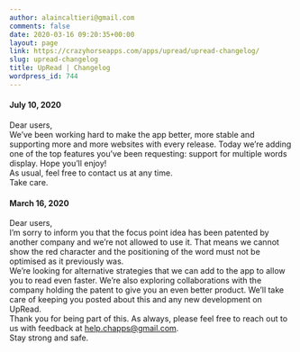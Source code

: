 ```yaml
---
author: alaincaltieri@gmail.com
comments: false
date: 2020-03-16 09:20:35+00:00
layout: page
link: https://crazyhorseapps.com/apps/upread/upread-changelog/
slug: upread-changelog
title: UpRead | Changelog
wordpress_id: 744
---
```





#### July 10, 2020







Dear users,  
We’ve been working hard to make the app better, more stable and supporting more and more websites with every release. Today we’re adding one of the top features you’ve been requesting: support for multiple words display. Hope you’ll enjoy!  
As usual, feel free to contact us at any time.  
Take care.







#### March 16, 2020







Dear users,  
I’m sorry to inform you that the focus point idea has been patented by another company and we’re not allowed to use it. That means we cannot show the red character and the positioning of the word must not be optimised as it previously was.  
We’re looking for alternative strategies that we can add to the app to allow you to read even faster. We’re also exploring collaborations with the company holding the patent to give you an even better product. We’ll take care of keeping you posted about this and any new development on UpRead.  
Thank you for being part of this. As always, please feel free to reach out to us with feedback at [help.chapps@gmail.com](mailto:help.chapps@gmail.com).  
Stay strong and safe.



